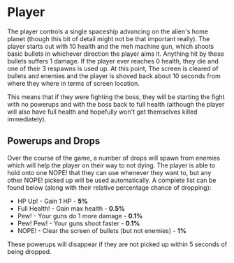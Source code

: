 # Player

The player controls a single spaceship advancing on the alien's home planet
(though this bit of detail might not be that important really). The player
starts out with 10 health and the meh machine gun, which shoots basic bullets in
whichever direction the player aims it. Anything hit by these bullets suffers 1
damage. If the player ever reaches 0 health, they die and one of their 3
respawns is used up. At this point, The screen is cleared of bullets and enemies
and the player is shoved back about 10 seconds from where they where in terms of
screen location.

This means that if they were fighting the boss, they will be starting the fight
with no powerups and with the boss back to full health (although the player will
also have full health and hopefully won't get themselves killed immediately).

## Powerups and Drops

Over the course of the game, a number of drops will spawn from enemies which
will help the player on their way to not dying. The player is able to hold onto
one NOPE! that they can use whenever they want to, but any other NOPE! picked up
will be used automatically. A complete list can be found below (along with their
relative percentage chance of dropping):

 + HP Up! - Gain 1 HP - __5%__
 + Full Health! - Gain max health - __0.5%__
 + Pew! - Your guns do 1 more damage - __0.1%__
 + Pew! Pew! - Your guns shoot faster - __0.1%__
 + NOPE! - Clear the screen of bullets (but not enemies) - __1%__

These powerups will disappear if they are not picked up within 5 seconds of
being dropped.
